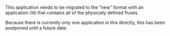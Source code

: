 This application needs to be migrated to the "new" format with an application
/lib that contains all of the physically defined fluxes.

Because there is currently only one application in this directly, this has
been postponed until a future date.

